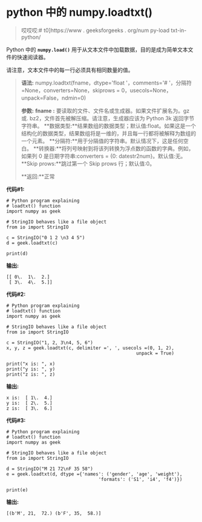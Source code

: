 # python 中的 numpy.loadtxt()

> 哎哎哎:# t0]https://www . geeksforgeeks . org/num py-load txt-in-python/

Python 中的 **`numpy.load()`** 用于从文本文件中加载数据，目的是成为简单文本文件的快速阅读器。

请注意，文本文件中的每一行必须具有相同数量的值。

> **语法:** numpy.loadtxt(fname，dtype='float '，comments='# '，分隔符=None，converters=None，skiprows = 0，usecols=None，unpack=False，ndmin=0)
> 
> **参数:**
> **fname :** 要读取的文件、文件名或生成器。如果文件扩展名为。gz 或. bz2，文件首先被解压缩。请注意，生成器应该为 Python 3k 返回字节字符串。
> **数据类型:**结果数组的数据类型；默认值:float。如果这是一个结构化的数据类型，结果数组将是一维的，并且每一行都将被解释为数组的一个元素。
> **分隔符:**用于分隔值的字符串。默认情况下，这是任何空白。
> **转换器:**将列号映射到将该列转换为浮点数的函数的字典。例如，如果列 0 是日期字符串:converters = {0: datestr2num}。默认值:无。
> **Skip prows:**跳过第一个 Skip prows 行；默认值:0。
> 
> **返回:**正常

**代码#1:**

```
# Python program explaining 
# loadtxt() function
import numpy as geek

# StringIO behaves like a file object
from io import StringIO   

c = StringIO("0 1 2 \n3 4 5")
d = geek.loadtxt(c)

print(d)
```

**输出:**

```
[[ 0\.  1\.  2.]
 [ 3\.  4\.  5.]]
```

**代码#2:**

```
# Python program explaining 
# loadtxt() function
import numpy as geek

# StringIO behaves like a file object
from io import StringIO   

c = StringIO("1, 2, 3\n4, 5, 6")
x, y, z = geek.loadtxt(c, delimiter =', ', usecols =(0, 1, 2), 
                                                unpack = True)

print("x is: ", x)
print("y is: ", y)
print("z is: ", z)
```

**输出:**

```
x is:  [ 1\.  4.]
y is:  [ 2\.  5.]
z is:  [ 3\.  6.]
```

**代码#3:**

```
# Python program explaining 
# loadtxt() function
import numpy as geek

# StringIO behaves like a file object
from io import StringIO   

d = StringIO("M 21 72\nF 35 58")
e = geek.loadtxt(d, dtype ={'names': ('gender', 'age', 'weight'),
                                  'formats': ('S1', 'i4', 'f4')})

print(e)
```

**输出:**

```
[(b'M', 21,  72.) (b'F', 35,  58.)]

```